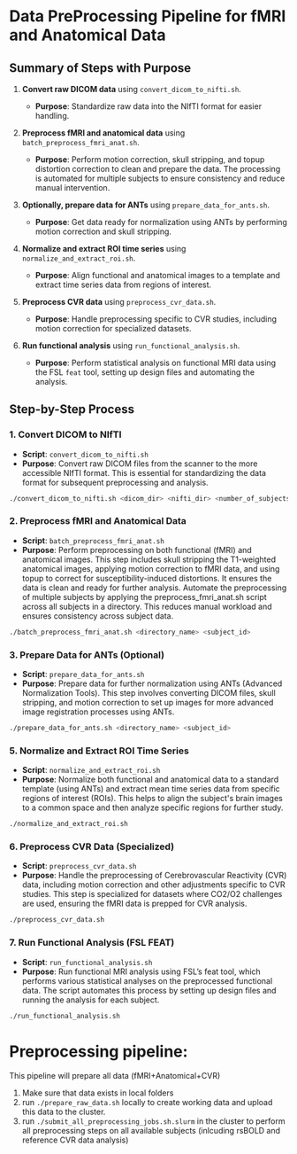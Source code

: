 # Data PreProcessing Pipeline for fMRI and Anatomical Data

## Summary of Steps with Purpose

1. **Convert raw DICOM data** using `convert_dicom_to_nifti.sh`.
   - **Purpose**: Standardize raw data into the NIfTI format for easier handling.

2. **Preprocess fMRI and anatomical data** using `batch_preprocess_fmri_anat.sh`.
   - **Purpose**: Perform motion correction, skull stripping, and topup distortion correction to clean and prepare the data. The processing is automated for multiple subjects to ensure consistency and reduce manual intervention.

3. **Optionally, prepare data for ANTs** using `prepare_data_for_ants.sh`.
   - **Purpose**: Get data ready for normalization using ANTs by performing motion correction and skull stripping.

4. **Normalize and extract ROI time series** using `normalize_and_extract_roi.sh`.
   - **Purpose**: Align functional and anatomical images to a template and extract time series data from regions of interest.

5. **Preprocess CVR data** using `preprocess_cvr_data.sh`.
   - **Purpose**: Handle preprocessing specific to CVR studies, including motion correction for specialized datasets.

6. **Run functional analysis** using `run_functional_analysis.sh`.
   - **Purpose**: Perform statistical analysis on functional MRI data using the FSL `feat` tool, setting up design files and automating the analysis.


## Step-by-Step Process

### 1. Convert DICOM to NIfTI
- **Script**: `convert_dicom_to_nifti.sh`
- **Purpose**: Convert raw DICOM files from the scanner to the more accessible NIfTI format. This is essential for standardizing the data format for subsequent preprocessing and analysis.
```bash
./convert_dicom_to_nifti.sh <dicom_dir> <nifti_dir> <number_of_subjects>"
```

### 2. Preprocess fMRI and Anatomical Data
- **Script**: `batch_preprocess_fmri_anat.sh`
- **Purpose**: Perform preprocessing on both functional (fMRI) and anatomical images. This step includes skull stripping the T1-weighted anatomical images, applying motion correction to fMRI data, and using topup to correct for susceptibility-induced distortions. It ensures the data is clean and ready for further analysis.
Automate the preprocessing of multiple subjects by applying the preprocess_fmri_anat.sh script across all subjects in a directory. This reduces manual workload and ensures consistency across subject data.

```bash
./batch_preprocess_fmri_anat.sh <directory_name> <subject_id>
```

### 3. Prepare Data for ANTs (Optional)
- **Script**: `prepare_data_for_ants.sh`
- **Purpose**: Prepare data for further normalization using ANTs (Advanced Normalization Tools). This step involves converting DICOM files, skull stripping, and motion correction to set up images for more advanced image registration processes using ANTs.

```bash
./prepare_data_for_ants.sh <directory_name> <subject_id>
```

### 5. Normalize and Extract ROI Time Series
- **Script**: `normalize_and_extract_roi.sh`
- **Purpose**: Normalize both functional and anatomical data to a standard template (using ANTs) and extract mean time series data from specific regions of interest (ROIs). This helps to align the subject's brain images to a common space and then analyze specific regions for further study.

```bash
./normalize_and_extract_roi.sh
```

### 6. Preprocess CVR Data (Specialized)
- **Script**: `preprocess_cvr_data.sh`
- **Purpose**: Handle the preprocessing of Cerebrovascular Reactivity (CVR) data, including motion correction and other adjustments specific to CVR studies. This step is specialized for datasets where CO2/O2 challenges are used, ensuring the fMRI data is prepped for CVR analysis.

```bash
./preprocess_cvr_data.sh
```

### 7. Run Functional Analysis (FSL FEAT)
- **Script**: `run_functional_analysis.sh`
- **Purpose**: Run functional MRI analysis using FSL’s feat tool, which performs various statistical analyses on the preprocessed functional data. The script automates this process by setting up design files and running the analysis for each subject.

```bash
./run_functional_analysis.sh
```


# Preprocessing pipeline:
This pipeline will prepare all data (fMRI+Anatomical+CVR)
1. Make sure that data exists in local folders 
2. run `./prepare_raw_data.sh` locally to create working data and upload this data to the cluster.
3. run `./submit_all_preprocessing_jobs.sh.slurm` in the cluster to perform all preprocessing steps on all available subjects (inlcuding rsBOLD and reference CVR data analysis)
